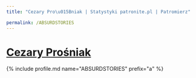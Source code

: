 ```yaml
---
title: "Cezary Pro\u015Bniak | Statystyki patronite.pl | Patromierz"

permalink: /ABSURDSTORIES
---
```


# [Cezary Prośniak](https://patronite.pl/ABSURDSTORIES)

{% include profile.md name="ABSURDSTORIES" prefix="a" %}
